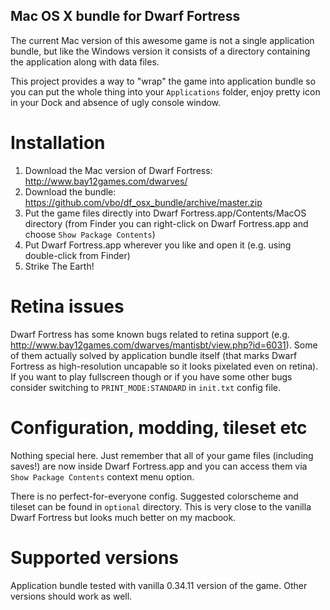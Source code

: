 ## Mac OS X bundle for Dwarf Fortress

The current Mac version of this awesome game is not a single application bundle, but like the
Windows version it consists of a directory containing the application along with data files.

This project provides a way to "wrap" the game into application bundle so you can put the whole thing
into your `Applications` folder, enjoy pretty icon in your Dock and absence of ugly console window.

# Installation

1. Download the Mac version of Dwarf Fortress: http://www.bay12games.com/dwarves/
2. Download the bundle: https://github.com/vbo/df_osx_bundle/archive/master.zip
3. Put the game files directly into Dwarf Fortress.app/Contents/MacOS directory (from Finder you can right-click on Dwarf Fortress.app and choose `Show Package Contents`)
4. Put Dwarf Fortress.app wherever you like and open it (e.g. using double-click from Finder)
5. Strike The Earth!

# Retina issues

Dwarf Fortress has some known bugs related to retina support (e.g. http://www.bay12games.com/dwarves/mantisbt/view.php?id=6031).
Some of them actually solved by application bundle itself (that marks Dwarf Fortress as high-resolution uncapable so it looks pixelated even on retina).
If you want to play fullscreen though or if you have some other bugs consider switching to `PRINT_MODE:STANDARD` in `init.txt` config file.

# Configuration, modding, tileset etc

Nothing special here. Just remember that all of your game files (including saves!) are now inside Dwarf Fortress.app
and you can access them via `Show Package Contents` context menu option.

There is no perfect-for-everyone config. Suggested colorscheme and tileset can be found in `optional` directory.
This is very close to the vanilla Dwarf Fortress but looks much better on my macbook.

# Supported versions

Application bundle tested with vanilla 0.34.11 version of the game. Other versions should work as well.

